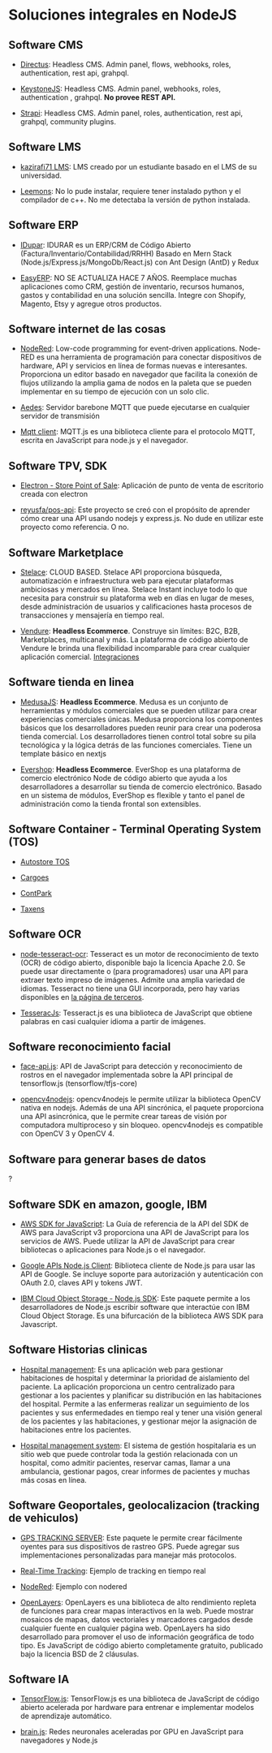 # Soluciones integrales en NodeJS

## Software CMS

- [Directus](https://directus.io/): Headless CMS. Admin panel, flows, webhooks, roles, authentication, rest api, grahpql.

- [KeystoneJS](https://keystonejs.com): Headless CMS. Admin panel, webhooks, roles, authentication , grahpql. **No provee REST API.**

- [Strapi](https://strapi.io): Headless CMS. Admin panel, roles, authentication, rest api, grahpql, community plugins.

## Software LMS

- [kazirafi71 LMS](https://github.com/kazirafi71/LMS): LMS creado por un estudiante basado en el LMS de su universidad.

- [Leemons](https://leemonade.github.io/leemons-docs/getting-started/installation/): No lo pude instalar, requiere tener instalado python y el compilador de c++. No me detectaba la versión de python instalada.

## Software ERP

- [IDupar](https://github.com/idurar/erp-crm): IDURAR es un ERP/CRM de Código Abierto (Factura/Inventario/Contabilidad/RRHH) Basado en Mern Stack (Node.js/Express.js/MongoDb/React.js) con Ant Design (AntD) y Redux

- [EasyERP](https://github.com/EasyERP/EasyERP_open_source): NO SE ACTUALIZA HACE 7 AÑOS. Reemplace muchas aplicaciones como CRM, gestión de inventario, recursos humanos, gastos y contabilidad en una solución sencilla.
  Integre con Shopify, Magento, Etsy y agregue otros productos.

## Software internet de las cosas

- [NodeRed](https://nodered.org/): Low-code programming for event-driven applications. Node-RED es una herramienta de programación para conectar dispositivos de hardware, API y servicios en línea de formas nuevas e interesantes. Proporciona un editor basado en navegador que facilita la conexión de flujos utilizando la amplia gama de nodos en la paleta que se pueden implementar en su tiempo de ejecución con un solo clic.

- [Aedes](https://github.com/moscajs/aedes): Servidor barebone MQTT que puede ejecutarse en cualquier servidor de transmisión

- [Mqtt client](https://www.npmjs.com/package/mqtt): MQTT.js es una biblioteca cliente para el protocolo MQTT, escrita en JavaScript para node.js y el navegador.

## Software TPV, SDK

- [Electron - Store Point of Sale](https://github.com/tngoman/Store-POS): Aplicación de punto de venta de escritorio creada con electron

- [reyusfa/pos-api](https://github.com/reyusfa/pos-api): Este proyecto se creó con el propósito de aprender cómo crear una API usando nodejs y express.js. No dude en utilizar este proyecto como referencia. O no.

## Software Marketplace

- [Stelace](https://stelace.com/docs/): CLOUD BASED. Stelace API proporciona búsqueda, automatización e infraestructura web para ejecutar plataformas ambiciosas y mercados en línea. Stelace Instant incluye todo lo que necesita para construir su plataforma web en días en lugar de meses, desde administración de usuarios y calificaciones hasta procesos de transacciones y mensajería en tiempo real.

- [Vendure](https://www.vendure.io/): **Headless Ecommerce**. Construye sin límites: B2C, B2B, Marketplaces, multicanal y más. La plataforma de código abierto de Vendure le brinda una flexibilidad incomparable para crear cualquier aplicación comercial. [Integraciones](https://www.vendure.io/product/integrations)

## Software tienda en linea

- [MedusaJS](https://medusajs.com/): **Headless Ecommerce**. Medusa es un conjunto de herramientas y módulos comerciales que se pueden utilizar para crear experiencias comerciales únicas. Medusa proporciona los componentes básicos que los desarrolladores pueden reunir para crear una poderosa tienda comercial. Los desarrolladores tienen control total sobre su pila tecnológica y la lógica detrás de las funciones comerciales. Tiene un template básico en nextjs

- [Evershop](https://evershop.io/): **Headless Ecommerce**. EverShop es una plataforma de comercio electrónico Node de código abierto que ayuda a los desarrolladores a desarrollar su tienda de comercio electrónico. Basado en un sistema de módulos, EverShop es flexible y tanto el panel de administración como la tienda frontal son extensibles.

## Software Container - Terminal Operating System (TOS)

- [Autostore TOS](https://tba.group/en/software/container-terminal-operating-system-autostore-tos)

- [Cargoes](https://www.cargoes.com/)

- [ContPark](https://contpark.com/)

- [Taxens](https://www.traxens.com/)

## Software OCR

- [node-tesseract-ocr](https://www.npmjs.com/package/node-tesseract-ocr): Tesseract es un motor de reconocimiento de texto (OCR) de código abierto, disponible bajo la licencia Apache 2.0. Se puede usar directamente o (para programadores) usar una API para extraer texto impreso de imágenes. Admite una amplia variedad de idiomas. Tesseract no tiene una GUI incorporada, pero hay varias disponibles en [la página de terceros](https://github.com/tesseract-ocr/tessdoc/blob/main/User-Projects-%E2%80%93-3rdParty.md).

- [TesseracJs](https://github.com/naptha/tesseract.js#tesseractjs): Tesseract.js es una biblioteca de JavaScript que obtiene palabras en casi cualquier idioma a partir de imágenes.

## Software reconocimiento facial

- [face-api.js](https://justadudewhohacks.github.io/face-api.js/docs/index.html): API de JavaScript para detección y reconocimiento de rostros en el navegador implementada sobre la API principal de tensorflow.js (tensorflow/tfjs-core)

- [opencv4nodejs](https://github.com/UrielCh/opencv4nodejs): opencv4nodejs le permite utilizar la biblioteca OpenCV nativa en nodejs. Además de una API sincrónica, el paquete proporciona una API asincrónica, que le permite crear tareas de visión por computadora multiproceso y sin bloqueo. opencv4nodejs es compatible con OpenCV 3 y OpenCV 4.

## Software para generar bases de datos

?

## Software SDK en amazon, google, IBM

- [AWS SDK for JavaScript](https://docs.aws.amazon.com/sdk-for-javascript/v3/developer-guide/welcome.html): La Guía de referencia de la API del SDK de AWS para JavaScript v3 proporciona una API de JavaScript para los servicios de AWS. Puede utilizar la API de JavaScript para crear bibliotecas o aplicaciones para Node.js o el navegador.

- [Google APIs Node.js Client](https://github.com/googleapis/google-api-nodejs-client#readme): Biblioteca cliente de Node.js para usar las API de Google. Se incluye soporte para autorización y autenticación con OAuth 2.0, claves API y tokens JWT.

- [IBM Cloud Object Storage - Node.js SDK](https://github.com/ibm/ibm-cos-sdk-js): Este paquete permite a los desarrolladores de Node.js escribir software que interactúe con IBM Cloud Object Storage. Es una bifurcación de la biblioteca AWS SDK para Javascript.

## Software Historias clinicas

- [Hospital management](https://github.com/andreimargeloiu/Hospital-management-nodejs): Es una aplicación web para gestionar habitaciones de hospital y determinar la prioridad de aislamiento del paciente. La aplicación proporciona un centro centralizado para gestionar a los pacientes y planificar su distribución en las habitaciones del hospital. Permite a las enfermeras realizar un seguimiento de los pacientes y sus enfermedades en tiempo real y tener una visión general de los pacientes y las habitaciones, y gestionar mejor la asignación de habitaciones entre los pacientes.

- [Hospital management system](https://github.com/piyush-agrawal6/Hospital-Management-System): El sistema de gestión hospitalaria es un sitio web que puede controlar toda la gestión relacionada con un hospital, como admitir pacientes, reservar camas, llamar a una ambulancia, gestionar pagos, crear informes de pacientes y muchas más cosas en línea.

## Software Geoportales, geolocalizacion (tracking de vehiculos)

- [GPS TRACKING SERVER](https://github.com/freshworkstudio/gps-tracking-nodejs): Este paquete le permite crear fácilmente oyentes para sus dispositivos de rastreo GPS. Puede agregar sus implementaciones personalizadas para manejar más protocolos.

- [Real-Time Tracking](https://marketingaltimetrik.medium.com/real-time-tracking-using-node-js-websockets-redis-and-open-layers-41949d7c979c): Ejemplo de tracking en tiempo real

- [NodeRed](https://youtu.be/ywljyO74MjE): Ejemplo con nodered

- [OpenLayers](https://github.com/openlayers/openlayers): OpenLayers es una biblioteca de alto rendimiento repleta de funciones para crear mapas interactivos en la web. Puede mostrar mosaicos de mapas, datos vectoriales y marcadores cargados desde cualquier fuente en cualquier página web. OpenLayers ha sido desarrollado para promover el uso de información geográfica de todo tipo. Es JavaScript de código abierto completamente gratuito, publicado bajo la licencia BSD de 2 cláusulas.

## Software IA

- [TensorFlow.js](https://github.com/tensorflow/tfjs): TensorFlow.js es una biblioteca de JavaScript de código abierto acelerada por hardware para entrenar e implementar modelos de aprendizaje automático.

- [brain.js](https://github.com/BrainJS/brain.js): Redes neuronales aceleradas por GPU en JavaScript para navegadores y Node.js
